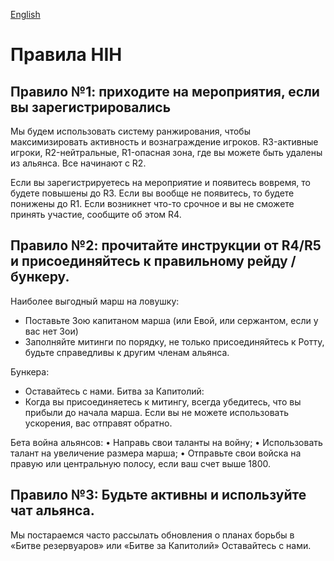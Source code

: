 [English](README.md)

# Правила HIH

## Правило №1: приходите на мероприятия, если вы зарегистрировались
Мы будем использовать систему ранжирования, чтобы максимизировать активность и вознаграждение игроков. R3-активные игроки, R2-нейтральные, R1-опасная зона, где вы можете быть удалены из альянса. Все начинают с R2.

Если вы зарегистрируетесь на мероприятие и появитесь вовремя, то будете повышены до R3. Если вы вообще не появитесь, то будете понижены до R1. Если возникнет что-то срочное и вы не сможете принять участие, сообщите об этом R4.

## Правило №2: прочитайте инструкции от R4/R5 и присоединяйтесь к правильному рейду / бункеру.

Наиболее выгодный марш на ловушку:
- Поставьте Зою капитаном марша (или Евой, или сержантом, если у вас нет Зои)
- Заполняйте митинги по порядку, не только присоединяйтесь к Ротту, будьте справедливы к другим членам альянса.

Бункера:
- Оставайтесь с нами.
Битва за Капитолий:
- Когда вы присоединяетесь к митингу, всегда убедитесь, что вы прибыли до начала марша. Если вы не можете использовать ускорения, вас отправят обратно.

Бета война альянсов:
	•	Направь свои таланты на войну;
	•	Использовать талант на увеличение размера марша;
	•	Отправьте свои войска на правую или центральную полосу, если ваш счет выше 1800.

## Правило №3: Будьте активны и используйте чат альянса.

Мы постараемся часто рассылать обновления о планах борьбы в «Битве резервуаров» или «Битве за Капитолий»
Оставайтесь с нами.
